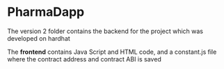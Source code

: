# PharmaDapp

The version 2 folder contains the backend for the project which was developed on hardhat

The **frontend** contains Java Script and HTML code, and a constant.js file where the contract address and contract ABI is saved

